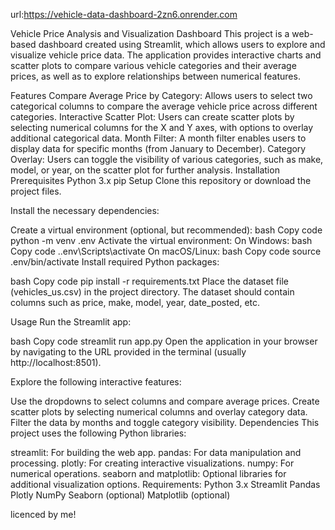 url:https://vehicle-data-dashboard-2zn6.onrender.com

Vehicle Price Analysis and Visualization Dashboard
This project is a web-based dashboard created using Streamlit, which allows users to explore and visualize vehicle price data. The application provides interactive charts and scatter plots to compare various vehicle categories and their average prices, as well as to explore relationships between numerical features.

Features
Compare Average Price by Category: Allows users to select two categorical columns to compare the average vehicle price across different categories.
Interactive Scatter Plot: Users can create scatter plots by selecting numerical columns for the X and Y axes, with options to overlay additional categorical data.
Month Filter: A month filter enables users to display data for specific months (from January to December).
Category Overlay: Users can toggle the visibility of various categories, such as make, model, or year, on the scatter plot for further analysis.
Installation
Prerequisites
Python 3.x
pip
Setup
Clone this repository or download the project files.

Install the necessary dependencies:

Create a virtual environment (optional, but recommended):
bash
Copy code
python -m venv .env
Activate the virtual environment:
On Windows:
bash
Copy code
.\.env\Scripts\activate
On macOS/Linux:
bash
Copy code
source .env/bin/activate
Install required Python packages:

bash
Copy code
pip install -r requirements.txt
Place the dataset file (vehicles_us.csv) in the project directory. The dataset should contain columns such as price, make, model, year, date_posted, etc.

Usage
Run the Streamlit app:

bash
Copy code
streamlit run app.py
Open the application in your browser by navigating to the URL provided in the terminal (usually http://localhost:8501).

Explore the following interactive features:

Use the dropdowns to select columns and compare average prices.
Create scatter plots by selecting numerical columns and overlay category data.
Filter the data by months and toggle category visibility.
Dependencies
This project uses the following Python libraries:

streamlit: For building the web app.
pandas: For data manipulation and processing.
plotly: For creating interactive visualizations.
numpy: For numerical operations.
seaborn and matplotlib: Optional libraries for additional visualization options.
Requirements:
Python 3.x
Streamlit
Pandas
Plotly
NumPy
Seaborn (optional)
Matplotlib (optional)

licenced by me! 